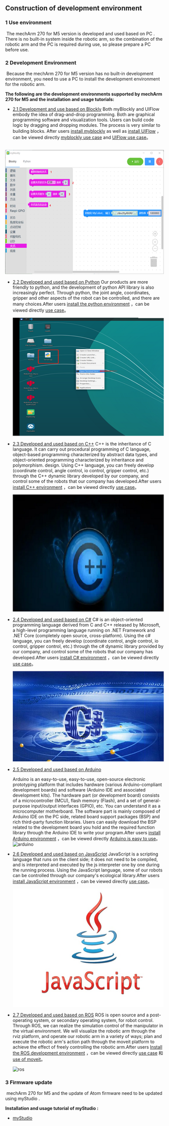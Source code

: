 ## Construction of development environment

### 1 Use environment

​		The mechArm 270 for M5 version is developed and used based on PC . There is no built-in system inside the robotic arm, so the combination of the robotic arm and the PC is required during use, so please prepare a PC before use.

### 2 Development Environment

​		Because the mechArm 270 for M5 version has no built-in development environment, you need to use a PC to install the development environment for the robotic arm.

**The following are the development environments supported by mechArm 270 for M5 and the installation and usage tutorials:**

- [2.1 Development and use based on Blockly](../../5-ProgramingApplication-myblockly-uiflow-mind/README.md)
  Both myBlockly and UIFlow embody the idea of drag-and-drop programming. Both are graphical programming software and visualization tools. Users can build code logic by dragging and dropping modules. The process is very similar to building blocks. After users [install myblockly](../../5-ProgramingApplication-myblockly-uiflow-mind/5.1-myblockly/README.md) as well as [install UIFlow](../../5-ProgramingApplication-myblockly-uiflow-mind/5.2-UIFlow/5.2.1UIFlow环境搭建.md) ，can be viewed directly [myblockly use case](../../5-ProgramingApplication-myblockly-uiflow-mind/5.1-myblockly/README.md) and [UIFlow use case](../../5-ProgramingApplication-myblockly-uiflow-mind/5.2-UIFlow/5.2.7UIFlow_Use_Cases.md)。

​													  ![blockly](../../resourse/2-serialproduct/2.7-1.png)
​    


- [2.2 Developed and used based on Python](../../7-ApplicationBasePython/README.md)
  Our products are more friendly to python, and the development of python API library is also increasingly perfect. Through python, the joint angle, coordinates, gripper and other aspects of the robot can be controlled, and there are many choices.After users [install the python environment](../../7-ApplicationBasePython/7.1_download.md) ，can be viewed directly [use case](../../7-ApplicationBasePython/7.7_example.md)。

  ![python](../../resourse/2-serialproduct/7.6.6.png)


- [2.3 Developed and used based on C++](../../8-ApplicationBaseCPlus/README.md)
  C++ is the inheritance of C language. It can carry out procedural programming of C language, object-based programming characterized by abstract data types, and object-oriented programming characterized by inheritance and polymorphism. design. Using C++ language, you can freely develop (coordinate control, angle control, io control, gripper control, etc.) through the C++ dynamic library developed by our company, and control some of the robots that our company has developed.After users [install C++ environment](../../8-ApplicationBaseCPlus/8.1-download.md) ，can be viewed directly [use case](../../8-ApplicationBaseCPlus/8.8-example.md)。

  ![c++](../../resourse/2-serialproduct/c＋＋.jpg)

- [2.4 Developed and used based on C#](../../9-ApplicationBaseCSharp/README.md)
  C# is an object-oriented programming language derived from C and C++ released by Microsoft, a high-level programming language running on .NET Framework and .NET Core (completely open source, cross-platform). Using the c# language, you can freely develop (coordinate control, angle control, io control, gripper control, etc.) through the c# dynamic library provided by our company, and control some of the robots that our company has developed.After users [install C# environment](../../9-ApplicationBaseCSharp/9.1-environment.md) ，can be viewed directly [use case](../../9-ApplicationBaseCSharp/9.8-example.md)。

  ![c#](../../resourse/9-ApplicationBaseCSharp/9.0/9.0.jpg)

- [2.5 Developed and used based on Arduino](../../10-ArduinoEnv/README.md)

  Arduino is an easy-to-use, easy-to-use, open-source electronic prototyping platform that includes hardware (various Arduino-compliant development boards) and software (Arduino IDE and associated development kits). The hardware part (or development board) consists of a microcontroller (MCU), flash memory (Flash), and a set of general-purpose input/output interfaces (GPIO), etc. You can understand it as a microcomputer motherboard. The software part is mainly composed of Arduino IDE on the PC side, related board support packages (BSP) and rich third-party function libraries. Users can easily download the BSP related to the development board you hold and the required function library through the Arduino IDE to write your program.After users [install Arduino environment](../../10-ArduinoEnv/10.1-arduino_download.md) ，can be viewed directly [Arduino is easy to use](../../10-ArduinoEnv/10.2-arduino_use.md)。
  ![arduino](../../resourse/10-ArduinoEnv/arduino1.jpg)


- [2.6 Developed and used based on JavaScript](../../11-ApplicationBaseJavaScript/README.md)
  JavaScript is a scripting language that runs on the client side; it does not need to be compiled, and is interpreted and executed by the js interpreter one by one during the running process. Using the JavaScript language, some of our robots can be controlled through our company's ecological library.After users [install JavaScript environment](../../11-ApplicationBaseJavaScript/11.1开发前准备.md) ，can be viewed directly [use case](../../11-ApplicationBaseJavaScript/11.7使用案例.md)。

  ![javascript](../../resourse/2-serialproduct/js.png)

- [2.7 Developed and used based on ROS](../../12-ApplicationBaseROS/README.md)
  ROS is open source and a post-operating system, or secondary operating system, for robot control. Through ROS, we can realize the simulation control of the manipulator in the virtual environment. We will visualize the robotic arm through the rviz platform, and operate our robotic arm in a variety of ways; plan and execute the robotic arm's action path through the moveit platform to achieve the effect of freely controlling the robotic arm.After users  [Install the ROS development environment](../../12-ApplicationBaseROS/12.1-ROS1/12.1.2-环境搭建.md) ，can be viewed directly [use case](../../12-ApplicationBaseROS/12.1-ROS1/12.1.4-rivz介绍及使用/mechArm_270.md) 和 [use of moveit](../../12-ApplicationBaseROS/12.1-ROS1/12.1.5-Moveit/mechArm_270.md)。

  ![ros](../../resourse/2-serialproduct/mecharm/2.6.4ROS.png)



### 3 Firmware update

​		mechArm 270 for M5 and the update of Atom firmware need to be updated using myStudio .

**Installation and usage tutorial of myStudio :**

- [myStudio](https://docs.elephantrobotics.com/docs/gitbook/4-BasicApplication/)